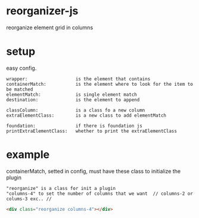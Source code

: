 # reorganizer-js
reorganize element grid in columns

# setup

easy config.

``` 
wrapper:                  is the element that contains
containerMatch: 	      is the element where to look for the item to be matched
elementMatch: 	          is single element match
destination:              is the element to append

classColumn: 	          is a class fo a new column
extraElementClass:        is a new class to add elementMatch

foundation:               if there is foundation js
printExtraElementClass:   whether to print the extraElementClass
```

# example

containerMatch, setted in config, must have these class to initialize the plugin

``` 
"reorganize" is a class for init a plugin
"columns-4" to set the number of columns that we want  // columns-2 or colums-3 exc.. //
``` 

``` html
<div class="reorganize columns-4"></div>
``` 

